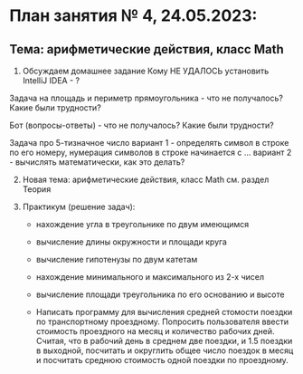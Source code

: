 # План занятия № 4, 24.05.2023:
## Тема: арифметические действия, класс Math

1. Обсуждаем домашнее задание
Кому НЕ УДАЛОСЬ установить IntelliJ IDEA - ?

Задача на площадь и периметр прямоугольника - что не получалось? Какие были трудности?

Бот (вопросы-ответы) - что не получалось? Какие были трудности?

Задача про 5-тизначное число
вариант 1 - определять символ в строке по его номеру, нумерация символов в строке начинается с ...
вариант 2 - вычислять математически, как это делать?

2. Новая тема: арифметические действия, класс Math
см. раздел Теория 

3. Практикум (решение задач):
   - нахождение угла в треугольнике по двум имеющимся
   - вычисление длины окружности и площади круга 
   - вычисление гипотенузы по двум катетам
   - нахождение минимального и максимального из 2-х чисел
   - вычисление площади треугольника по его основанию и высоте
   
   - Написать программу для вычисления средней стомости поездки по транспортному проездному.
   Попросить пользователя ввести стоимость проездного на месяц
   и количество рабочих дней. Считая, что в рабочий день в среднем две поездки,
   и 1.5 поездки в выходной, посчитать и округлить общее число поездок в месяц
   и посчитать среднюю стоимость одной поездки по проездному.



